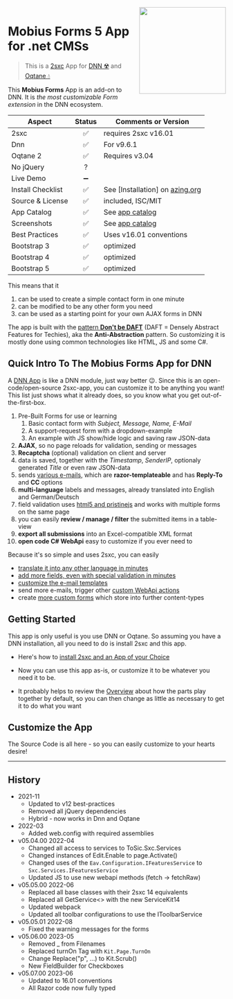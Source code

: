 <image src="app-icon.png" align="right" width="200px">

# Mobius Forms 5 App for .net CMSs

> This is a [2sxc](https://2sxc.org) App for [DNN ☢️](https://www.dnnsoftware.com/) and [Oqtane 💧](https://www.oqtane.org/)

This **Mobius Forms** App is an add-on to DNN. It is _the most customizable Form extension_ in the DNN ecosystem.

| Aspect              | Status | Comments or Version |
| ------------------- | :----: | ------------------- |
| 2sxc                | ✅    | requires 2sxc v16.01
| Dnn                 | ✅    | For v9.6.1
| Oqtane 2            | ✅    | Requires v3.04
| No jQuery           | ?    |
| Live Demo           | ➖    |
| Install Checklist   | ✅    | See [Installation] on [azing.org](https://azing.org/2sxc)
| Source & License    | ✅    | included, ISC/MIT
| App Catalog         | ✅    | See [app catalog](https://2sxc.org/en/apps/app/mobius-forms-v5-with-mailchimp-recaptcha-polymorph-weback-and-more-hybrid-for-dnn-and-oqtane)
| Screenshots         | ✅    | See [app catalog](https://2sxc.org/en/apps/app/mobius-forms-v5-with-mailchimp-recaptcha-polymorph-weback-and-more-hybrid-for-dnn-and-oqtane)
| Best Practices      | ✅    | Uses v16.01 conventions
| Bootstrap 3         | ✅    | optimized
| Bootstrap 4         | ✅    | optimized
| Bootstrap 5         | ✅    | optimized

This means that it

1. can be used to create a simple contact form in one minute
2. can be modified to be any other form you need
3. can be used as a starting point for your own AJAX forms in DNN

The app is built with the [pattern **Don't be DAFT**][daft] (DAFT = Densely Abstract Features for Techies), aka the **Anti-Abstraction** pattern.
So customizing it is mostly done using common technologies like HTML, JS and some C#.

## Quick Intro To The Mobius Forms App for DNN

A [DNN App][2sxc] is like a DNN module, just way better 😉.
Since this is an open-code/open-source 2sxc-app, you can customize it to be anything you want!
This list just shows what it already does, so you know what you get out-of-the-first-box.

1. Pre-Built Forms for use or learning
    1. Basic contact form with _Subject, Message, Name, E-Mail_
    1. A support-request form with a dropdown-example
    1. An example with JS show/hide logic and saving raw JSON-data
1. **AJAX**, so no page reloads for validation, sending or messages
1. **Recaptcha** (optional) validation on client and server
1. data is saved, together with the _Timestamp_, _SenderIP_, optionaly generated _Title_ or even raw JSON-data
1. sends [various e-mails][cust-mail], which are **razor-templateable** and has **Reply-To** and **CC** options
1. **multi-language** labels and messages, already translated into English and German/Deutsch
1. field validation uses [html5 and pristinejs][pristine-js] and works with multiple forms on the same page
1. you can easily **review / manage / filter** the submitted items in a table-view
1. **export all submissions** into an Excel-compatible XML format
1. **open code C# WebApi** easy to customize if you ever need to

Because it's so simple and uses 2sxc, you can easily

* [translate it into any other language in minutes][translate]
* [add more fields, even with special validation in minutes][cust-field]
* [customize the e-mail templates][cust-mail]
* send more e-mails, trigger other [custom WebApi actions][cust-webapi]
* create [more custom forms][add-forms] which store into further content-types

## Getting Started

This app is only useful is you use DNN or Oqtane. So assuming you have a DNN installation, all you need to do is install 2sxc and this app.

* Here's how to [install 2sxc and an App of your Choice](https://2sxc.org/en/apps/app/mobius-forms-v5-with-mailchimp-recaptcha-polymorph-weback-and-more-hybrid-for-dnn-and-oqtane)

* Now you can use this app as-is, or customize it to be whatever you need it to be.

* It probably helps to review the [Overview][overview] about how the parts play together by default, so you can then change as little as necessary to get it to do what you want

## Customize the App

The Source Code is all here - so you can easily customize to your hearts desire!

---

## History

* 2021-11
  * Updated to v12 best-practices
  * Removed all jQuery dependencies
  * Hybrid - now works in Dnn and Oqtane
* 2022-03
  * Added web.config with required assemblies
* v05.04.00 2022-04
  * Changed all access to services to ToSic.Sxc.Services
  * Changed instances of Edit.Enable to page.Activate()
  * Changed uses of the `Eav.Configuration.IFeaturesService` to `Sxc.Services.IFeaturesService`
  * Updated JS to use new webapi methods (fetch -> fetchRaw)
* v05.05.00 2022-06
  * Replaced all base classes with their 2sxc 14 equivalents
  * Replaced all GetService<> with the new ServiceKit14
  * Updated webpack
  * Updated all toolbar configurations to use the IToolbarService
* v05.05.01 2022-08
  * Fixed the warning messages for the forms
* v05.06.00 2023-05
  * Removed _ from Filenames
  * Replaced turnOn Tag with `Kit.Page.TurnOn`
  * Change Replace("p", ...) to Kit.Scrub()
  * New FieldBuilder for Checkboxes
* v05.07.00 2023-06
  * Updated to 16.01 conventions
  * All Razor code now fully typed

[//]: # "Note: use full http-link, so we can copy/paste this from wiki to readme.md"
[2sxc]: https://2sxc.org/en/
[cust-field]: https://github.com/2sic/app-form-jquery-simple/wiki/Customize-Field
[cust-mail]: https://github.com/2sic/app-form-jquery-simple/wiki/Customize-Mails
[pristine-js]: https://github.com/sha256/Pristine
[add-forms]: https://github.com/2sic/app-form-jquery-simple/wiki/Add-Forms
[translate]: https://github.com/2sic/app-form-jquery-simple/wiki/Translate
[cust-webapi]: https://github.com/2sic/app-form-jquery-simple/wiki/Customize-WebApi
[daft]: http://2sxc.org/en/blog/post/the-dont-be-daft-pattern-densely-abstract-features-for-techies
[overview]: https://github.com/2sic/app-form-jquery-simple/wiki/Overview
